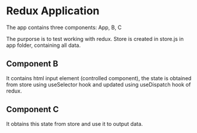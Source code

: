 # Redux Application

The app contains three components:
App, B, C

The purporse is to test working with redux.
Store is created in store.js in app folder, containing all data. 

## Component B
It contains html input element (controlled component), the state is obtained from store using useSelector hook and updated using useDispatch hook of redux.

## Component C
It obtains this state from store and use it to output data.